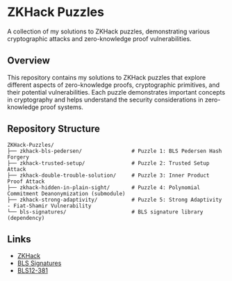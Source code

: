 # ZKHack Puzzles

A collection of my solutions to ZKHack puzzles, demonstrating various cryptographic attacks and zero-knowledge proof vulnerabilities.

## Overview

This repository contains my solutions to ZKHack puzzles that explore different aspects of zero-knowledge proofs, cryptographic primitives, and their potential vulnerabilities. Each puzzle demonstrates important concepts in cryptography and helps understand the security considerations in zero-knowledge proof systems.

## Repository Structure

```
ZKHack-Puzzles/
├── zkhack-bls-pedersen/                # Puzzle 1: BLS Pedersen Hash Forgery
├── zkhack-trusted-setup/               # Puzzle 2: Trusted Setup Attack
├── zkhack-double-trouble-solution/     # Puzzle 3: Inner Product Proof Attack
├── zkhack-hidden-in-plain-sight/       # Puzzle 4: Polynomial Commitment Deanonymization (submodule)
├── zkhack-strong-adaptivity/           # Puzzle 5: Strong Adaptivity - Fiat-Shamir Vulnerability
└── bls-signatures/                     # BLS signature library (dependency)
```


## Links

- [ZKHack](https://zkhack.dev/)
- [BLS Signatures](https://github.com/Chia-Network/bls-signatures)
- [BLS12-381](https://hackmd.io/@benjaminion/bls12-381)
